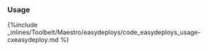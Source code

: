<!-- usedin: [ _maestro/Toolbelt] - post: -->


### Usage



{%include _inlines/Toolbelt/Maestro/easydeploys/code_easydeploys_usage-cxeasydeploy.md %}




